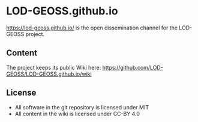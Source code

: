 # LOD-GEOSS.github.io

https://lod-geoss.github.io/ is the open dissemination channel for the LOD-GEOSS project. 


## Content

The project keeps its public Wiki here: https://github.com/LOD-GEOSS/LOD-GEOSS.github.io/wiki


## License

* All software in the git repository is licensed under MIT
* All content in the wiki is licensed under CC-BY 4.0
